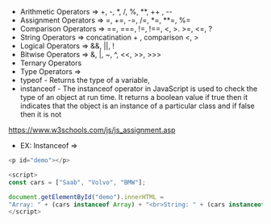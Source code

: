 - Arithmetic Operators => +, -, \*, /, %, \*\*, ++ , --
- Assignment Operators => =, +=, -=, /=, \*=, \*\*=, %=
- Comparison Operators => ==, ===, !=, !==, <, >. >=, <=, ?
- String Operators => concatination + , comparison <, >
- Logical Operators => &&, ||, !
- Bitwise Operators => &, |, ~, ^, <<, >>, >>>
- Ternary Operators
- Type Operators =>
- typeof - Returns the type of a variable,
- instanceof - The instanceof operator in JavaScript is used to check the type of an object at run time. It returns a boolean value if true then it indicates that the object is an instance of a particular class and if false then it is not

https://www.w3schools.com/js/js_assignment.asp

- EX: Instanceof =>

```js
<p id="demo"></p>

<script>
const cars = ["Saab", "Volvo", "BMW"];

document.getElementById("demo").innerHTML =
"Array: " + (cars instanceof Array) + "<br>String: " + (cars instanceof String);
</script>
```
